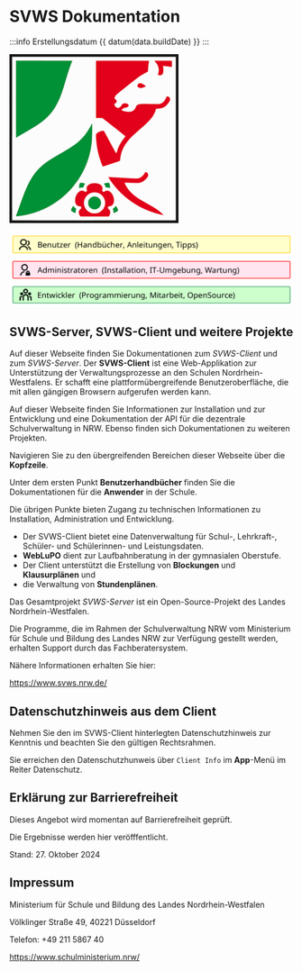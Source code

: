 <!-- eslint-disable-next-line markdown/no-html -->
<script setup lang="ts">
import { data } from './build.data';

const datum = (t: number) => {
  // gibt ein Datum im deutschen Format zurück
  try {
    return new Date(t).toLocaleDateString('de', {day: '2-digit', month: '2-digit', year: 'numeric', timeZone: 'Europe/Berlin'});
  } catch (e) {
    console.log(e);
    return 'Datumsfehler';
  }
}
</script>
# SVWS Dokumentation

:::info Erstellungsdatum {{ datum(data.buildDate) }}
:::

![Logo-NRW](./graphics/wappenzeichen-nrw_farbig_rgb_300.png "Das Wappen von Nordrhein-Westfalen.")

[![Users](./graphics/LandingUser.png "Icon für Benutzer.")](./webclient/)
[![Admins](./graphics/LandingAdmin.png "Icon für Admins.")](./deployment/)
[![Devs](./graphics/LandingDev.png "Icon für Developer.")](./development/)

## SVWS-Server, SVWS-Client und weitere Projekte



Auf dieser Webseite finden Sie Dokumentationen zum *SVWS-Client* und zum *SVWS-Server*. Der **SVWS-Client** ist eine Web-Applikation zur Unterstützung der Verwaltungsprozesse an den Schulen Nordrhein-Westfalens. Er schafft eine plattformübergreifende Benutzeroberfläche, die mit allen gängigen Browsern aufgerufen werden kann.

Auf dieser Webseite finden Sie Informationen zur Installation und zur Entwicklung und eine Dokumentation der API für die dezentrale Schulverwaltung in NRW. Ebenso finden sich Dokumentationen zu weiteren Projekten.

Navigieren Sie zu den übergreifenden Bereichen dieser Webseite über die **Kopfzeile**. 

Unter dem ersten Punkt **Benutzerhandbücher** finden Sie die Dokumentationen für die **Anwender** in der Schule.

Die übrigen Punkte bieten Zugang zu technischen Informationen zu Installation, Administration und Entwicklung.

* Der SVWS-Client bietet eine Datenverwaltung für Schul-, Lehrkraft-, Schüler- und Schülerinnen- und Leistungsdaten.
* **WebLuPO** dient zur  Laufbahnberatung in der gymnasialen Oberstufe.
* Der Client unterstützt die Erstellung von **Blockungen** und **Klausurplänen** und
* die Verwaltung von **Stundenplänen**.

Das Gesamtprojekt _SVWS-Server_ ist ein Open-Source-Projekt des Landes Nordrhein-Westfalen.

Die Programme, die im Rahmen der Schulverwaltung NRW vom Ministerium für Schule und Bildung des Landes NRW zur Verfügung gestellt werden, erhalten Support durch das Fachberatersystem.

Nähere Informationen erhalten Sie hier:

https://www.svws.nrw.de/

## Datenschutzhinweis aus dem Client

Nehmen Sie den im SVWS-Client hinterlegten Datenschutzhinweis zur Kenntnis und beachten Sie den gültigen Rechtsrahmen.

Sie erreichen den Datenschutzhunweis über ````Client Info```` im **App**-Menü im Reiter Datenschutz.


## Erklärung zur Barrierefreiheit

Dieses Angebot wird momentan auf Barrierefreiheit geprüft.

Die Ergebnisse werden hier veröfffentlicht.

Stand: 27. Oktober 2024

## Impressum

Ministerium für Schule und Bildung des Landes Nordrhein-Westfalen

Völklinger Straße 49, 40221 Düsseldorf

Telefon: +49 211 5867 40

https://www.schulministerium.nrw/